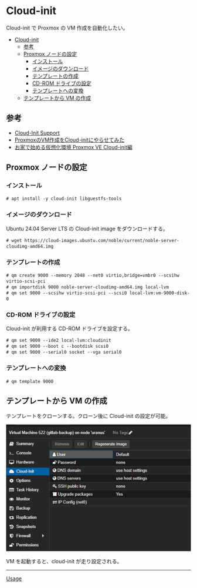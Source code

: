 # Cloud-init

Cloud-init で Proxmox の VM 作成を自動化したい。

- [Cloud-init](#cloud-init)
  - [参考](#参考)
  - [Proxmox ノードの設定](#proxmox-ノードの設定)
    - [インストール](#インストール)
    - [イメージのダウンロード](#イメージのダウンロード)
    - [テンプレートの作成](#テンプレートの作成)
    - [CD-ROM ドライブの設定](#cd-rom-ドライブの設定)
    - [テンプレートへの変換](#テンプレートへの変換)
  - [テンプレートから VM の作成](#テンプレートから-vm-の作成)


## 参考
- [Cloud-Init Support](https://pve.proxmox.com/wiki/Cloud-Init_Support)
- [ProxmoxのVM作成をCloud-initにやらせてみた](https://qiita.com/karugamosenpai/items/7abdccc5a9169bade182)
- [お家で始める仮想化環境 Proxmox VE Cloud-init編](https://blog.nishi.network/2020/11/05/proxmox-part3/)

## Proxmox ノードの設定
### インストール
```
# apt install -y cloud-init libguestfs-tools
```

### イメージのダウンロード
Ubuntu 24.04 Server LTS の Cloud-init image をダウンロードする。

```
# wget https://cloud-images.ubuntu.com/noble/current/noble-server-cloudimg-amd64.img
```

### テンプレートの作成
```
# qm create 9000 --memory 2048 --net0 virtio,bridge=vmbr0 --scsihw virtio-scsi-pci
# qm importdisk 9000 noble-server-cloudimg-amd64.img local-lvm
# qm set 9000 --scsihw virtio-scsi-pci --scsi0 local-lvm:vm-9000-disk-0
```

### CD-ROM ドライブの設定
Cloud-init が利用する CD-ROM ドライブを設定する。

```
# qm set 9000 --ide2 local-lvm:cloudinit
# qm set 9000 --boot c --bootdisk scsi0
# qm set 9000 --serial0 socket --vga serial0
```

### テンプレートへの変換
```
# qm template 9000
```

## テンプレートから VM の作成
テンプレートをクローンする。クローン後に Cloud-init の設定が可能。

![](fig/01_cloud-init.png)

VM を起動すると、cloud-init が走り設定される。

---

[Usage](../README.md)
